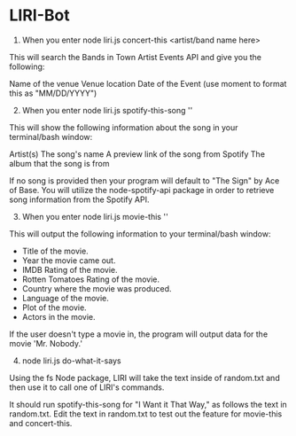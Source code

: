 # LIRI-Bot



1. When you enter node liri.js concert-this <artist/band name here>

This will search the Bands in Town Artist Events API and give you the following:

Name of the venue
Venue location
Date of the Event (use moment to format this as "MM/DD/YYYY")

2. When you enter node liri.js spotify-this-song '<song name here>'

This will show the following information about the song in your terminal/bash window:

Artist(s)
The song's name
A preview link of the song from Spotify
The album that the song is from

If no song is provided then your program will default to "The Sign" by Ace of Base.
You will utilize the node-spotify-api package in order to retrieve song information from the Spotify API.

3. When you enter node liri.js movie-this '<movie name here>'

This will output the following information to your terminal/bash window:

   * Title of the movie.
   * Year the movie came out.
   * IMDB Rating of the movie.
   * Rotten Tomatoes Rating of the movie.
   * Country where the movie was produced.
   * Language of the movie.
   * Plot of the movie.
   * Actors in the movie.


If the user doesn't type a movie in, the program will output data for the movie 'Mr. Nobody.'


4. node liri.js do-what-it-says

Using the fs Node package, LIRI will take the text inside of random.txt and then use it to call one of LIRI's commands.


It should run spotify-this-song for "I Want it That Way," as follows the text in random.txt.
Edit the text in random.txt to test out the feature for movie-this and concert-this.
